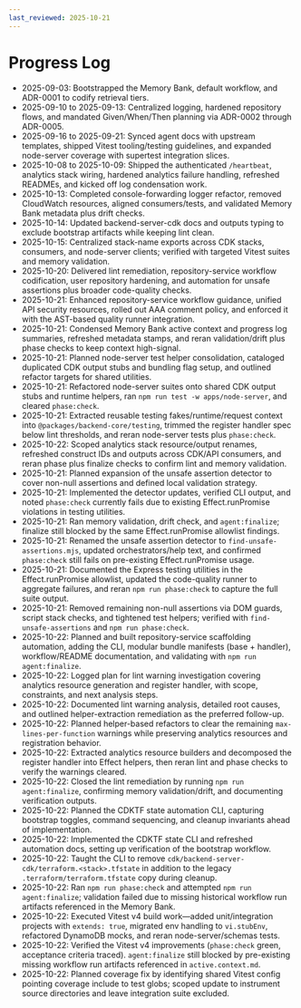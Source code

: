 ```yaml
---
last_reviewed: 2025-10-21
---
```


# Progress Log

- 2025-09-03: Bootstrapped the Memory Bank, default workflow, and ADR-0001 to codify retrieval tiers.
- 2025-09-10 to 2025-09-13: Centralized logging, hardened repository flows, and mandated Given/When/Then planning via ADR-0002 through ADR-0005.
- 2025-09-16 to 2025-09-21: Synced agent docs with upstream templates, shipped Vitest tooling/testing guidelines, and expanded node-server coverage with supertest integration slices.
- 2025-10-08 to 2025-10-09: Shipped the authenticated `/heartbeat`, analytics stack wiring, hardened analytics failure handling, refreshed READMEs, and kicked off log condensation work.
- 2025-10-13: Completed console-forwarding logger refactor, removed CloudWatch resources, aligned consumers/tests, and validated Memory Bank metadata plus drift checks.
- 2025-10-14: Updated backend-server-cdk docs and outputs typing to exclude bootstrap artifacts while keeping lint clean.
- 2025-10-15: Centralized stack-name exports across CDK stacks, consumers, and node-server clients; verified with targeted Vitest suites and memory validation.
- 2025-10-20: Delivered lint remediation, repository-service workflow codification, user repository hardening, and automation for unsafe assertions plus broader code-quality checks.
- 2025-10-21: Enhanced repository-service workflow guidance, unified API security resources, rolled out AAA comment policy, and enforced it with the AST-based quality runner integration.
- 2025-10-21: Condensed Memory Bank active context and progress log summaries, refreshed metadata stamps, and reran validation/drift plus phase checks to keep context high-signal.
- 2025-10-21: Planned node-server test helper consolidation, cataloged duplicated CDK output stubs and bundling flag setup, and outlined refactor targets for shared utilities.
- 2025-10-21: Refactored node-server suites onto shared CDK output stubs and runtime helpers, ran `npm run test -w apps/node-server`, and cleared `phase:check`.
- 2025-10-21: Extracted reusable testing fakes/runtime/request context into `@packages/backend-core/testing`, trimmed the register handler spec below lint thresholds, and reran node-server tests plus `phase:check`.
- 2025-10-22: Scoped analytics stack resource/output renames, refreshed construct IDs and outputs across CDK/API consumers, and reran phase plus finalize checks to confirm lint and memory validation.
- 2025-10-21: Planned expansion of the unsafe assertion detector to cover non-null assertions and defined local validation strategy.
- 2025-10-21: Implemented the detector updates, verified CLI output, and noted `phase:check` currently fails due to existing Effect.runPromise violations in testing utilities.
- 2025-10-21: Ran memory validation, drift check, and `agent:finalize`; finalize still blocked by the same Effect.runPromise allowlist findings.
- 2025-10-21: Renamed the unsafe assertion detector to `find-unsafe-assertions.mjs`, updated orchestrators/help text, and confirmed `phase:check` still fails on pre-existing Effect.runPromise usage.
- 2025-10-21: Documented the Express testing utilities in the Effect.runPromise allowlist, updated the code-quality runner to aggregate failures, and reran `npm run phase:check` to capture the full suite output.
- 2025-10-21: Removed remaining non-null assertions via DOM guards, script stack checks, and tightened test helpers; verified with `find-unsafe-assertions` and `npm run phase:check`.
- 2025-10-22: Planned and built repository-service scaffolding automation, adding the CLI, modular bundle manifests (base + handler), workflow/README documentation, and validating with `npm run agent:finalize`.
- 2025-10-22: Logged plan for lint warning investigation covering analytics resource generation and register handler, with scope, constraints, and next analysis steps.
- 2025-10-22: Documented lint warning analysis, detailed root causes, and outlined helper-extraction remediation as the preferred follow-up.
- 2025-10-22: Planned helper-based refactors to clear the remaining `max-lines-per-function` warnings while preserving analytics resources and registration behavior.
- 2025-10-22: Extracted analytics resource builders and decomposed the register handler into Effect helpers, then reran lint and phase checks to verify the warnings cleared.
- 2025-10-22: Closed the lint remediation by running `npm run agent:finalize`, confirming memory validation/drift, and documenting verification outputs.
- 2025-10-22: Planned the CDKTF state automation CLI, capturing bootstrap toggles, command sequencing, and cleanup invariants ahead of implementation.
- 2025-10-22: Implemented the CDKTF state CLI and refreshed automation docs, setting up verification of the bootstrap workflow.
- 2025-10-22: Taught the CLI to remove `cdk/backend-server-cdk/terraform.<stack>.tfstate` in addition to the legacy `.terraform/terraform.tfstate` copy during cleanup.
- 2025-10-22: Ran `npm run phase:check` and attempted `npm run agent:finalize`; validation failed due to missing historical workflow run artifacts referenced in the Memory Bank.
- 2025-10-22: Executed Vitest v4 build work—added unit/integration projects with `extends: true`, migrated env handling to `vi.stubEnv`, refactored DynamoDB mocks, and reran node-server/schemas tests.
- 2025-10-22: Verified the Vitest v4 improvements (`phase:check` green, acceptance criteria traced). `agent:finalize` still blocked by pre-existing missing workflow run artifacts referenced in `active.context.md`.
- 2025-10-22: Planned coverage fix by identifying shared Vitest config pointing coverage include to test globs; scoped update to instrument source directories and leave integration suite excluded.

